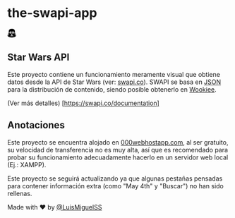 # the-swapi-app

<a href="https://github.com/LuisMiguelss/the-swapi-app"><img src="https://raw.githubusercontent.com/LuisMiguelSS/the-swapi-app/master/assets/icons/darthvader.png" alt="Resources" width="20"></a>

## Star Wars API
Este proyecto contiene un funcionamiento meramente visual que obtiene datos desde la API de Star Wars (ver: [swapi.co](https://swapi.co)).
SWAPI se basa en [JSON](https://swapi.co/documentation#json) para la distribución de contenido, siendo posible obtenerlo en [Wookiee](https://swapi.co/documentation#wookiee).

(Ver más detalles) [https://swapi.co/documentation]

## Anotaciones
Este proyecto se encuentra alojado en [000webhostapp.com](https://the-swapi-app.000webhostapp.com/ "The Swapi App by @LuisMiguelSS"), al ser gratuito, su velocidad de transferencia no es muy alta, así que es recomendado para probar su funcionamiento adecuadamente hacerlo en un servidor web local (Ej.: XAMPP).

Este proyecto se seguirá actualizando ya que algunas pestañas pensadas para contener información extra (como "May 4th" y "Buscar") no han sido rellenas.

Made with :heart: by [@LuisMiguelSS](https://luismiguelss.github.io/me)
